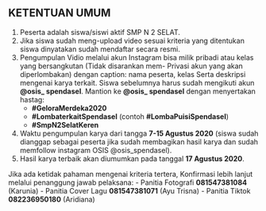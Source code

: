 ## KETENTUAN UMUM
1. Peserta adalah siswa/siswi aktif SMP N 2 SELAT.
2. Jika siswa sudah meng-upload video sesuai kriteria yang ditentukan siswa dinyatakan sudah mendaftar secara resmi.
3. Pengumpulan Vidio melalui akun Instagram bisa milik pribadi atau kelas yang bersangkutan (Tidak disarankan mem- Privasi akun yang akan diperlombakan) dengan caption: nama peserta, kelas Serta deskripsi mengenai karya terkait. Siswa sebelumnya harus sudah mengikuti akun **@osis_ spendasel**. Mantion ke **@osis_ spendasel** dengan menyertakan hastag:
    - **#GeloraMerdeka2020** 
    - **#LombaterkaitSpendasel** (contoh **#LombaPuisiSpendasel**) 
    - **#SmpN2SelatKeren**
 4. Waktu pengumpulan karya dari tangga **7-15 Agustus 2020** (siswa sudah dianggap sebagai peserta jika sudah membagikan hasil karya dan sudah memfollow instagram OSIS @osis_spendasel).
 5. Hasil karya terbaik akan diumumkan pada tanggal **17 Agustus 2020**.

 Jika ada ketidak pahaman mengenai kriteria tertera, Konfirmasi lebih lanjut melalui penanggung jawab pelaksana:
    - Panitia Fotografi **081547381084** (Karunia)
    - Panitia Cover Lagu **081547381071** (Ayu Trisna)
    - Panitia Tiktok **082236950180** (Aridiana)
